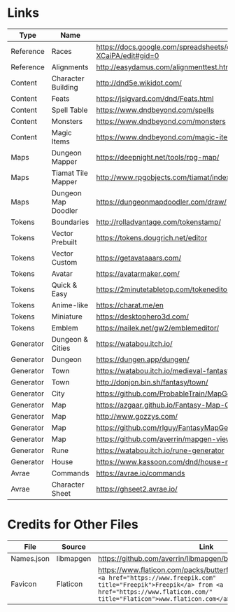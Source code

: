 # Links

Type      | Name                | Link
--------- | ------------------- | ------------------------------------------------------------------------------------------------
Reference | Races               | <https://docs.google.com/spreadsheets/d/1fjnoCiYUCOcrMxffWNwppHfuUDlY1Ae0HQ4t-XCaiPA/edit#gid=0>
Reference | Alignments          | <http://easydamus.com/alignmenttest.html>
Content   | Character Building  | <http://dnd5e.wikidot.com/>
Content   | Feats               | <https://jsigvard.com/dnd/Feats.html>
Content   | Spell Table         | <https://www.dndbeyond.com/spells>
Content   | Monsters            | <https://www.dndbeyond.com/monsters>
Content   | Magic Items         | <https://www.dndbeyond.com/magic-items>
Maps      | Dungeon Mapper      | <https://deepnight.net/tools/rpg-map/>
Maps      | Tiamat Tile Mapper  | <http://www.rpgobjects.com/tiamat/index.php>
Maps      | Dungeon Map Doodler | <https://dungeonmapdoodler.com/draw/>
Tokens    | Boundaries          | <http://rolladvantage.com/tokenstamp/>
Tokens    | Vector Prebuilt     | <https://tokens.dougrich.net/editor>
Tokens    | Vector Custom       | <https://getavataaars.com/>
Tokens    | Avatar              | <https://avatarmaker.com/>
Tokens    | Quick & Easy        | <https://2minutetabletop.com/tokeneditor/>
Tokens    | Anime-like          | <https://charat.me/en>
Tokens    | Miniature           | <https://desktophero3d.com/>
Tokens    | Emblem              | <https://nailek.net/gw2/emblemeditor/>
Generator | Dungeon & Cities    | <https://watabou.itch.io/>
Generator | Dungeon             | <https://dungen.app/dungen/>
Generator | Town                | <https://watabou.itch.io/medieval-fantasy-city-generator>
Generator | Town                | <http://donjon.bin.sh/fantasy/town/>
Generator | City                | <https://github.com/ProbableTrain/MapGenerator>
Generator | Map                 | <https://azgaar.github.io/Fantasy-Map-Generator/>
Generator | Map                 | <http://www.gozzys.com/>
Generator | Map                 | <https://github.com/rlguy/FantasyMapGenerator>
Generator | Map                 | <https://github.com/averrin/mapgen-viewer>
Generator | Rune                | <https://watabou.itch.io/rune-generator>
Generator | House               | <https://www.kassoon.com/dnd/house-map-generator/>
Avrae     | Commands            | <https://avrae.io/commands>
Avrae     | Character Sheet     | <https://ghseet2.avrae.io/>

# Credits for Other Files

File       | Source    | Link
---------- | --------- | --------------------------------------------------------------------------------------------------------------------------------------------------------------------------------------------------------------------
Names.json | libmapgen | <https://github.com/averrin/libmapgen/blob/master/src/names.cpp>
Favicon    | Flaticon  | <https://www.flaticon.com/packs/butterflies> `<div>Icons made by <a href="https://www.freepik.com" title="Freepik">Freepik</a> from <a href="https://www.flaticon.com/" title="Flaticon">www.flaticon.com</a></div>`

